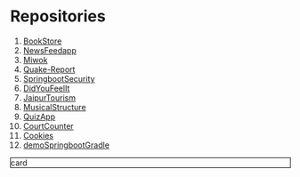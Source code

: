 # Repositories

<ol>
  <li><a href="https://github.com/arunkumartaneja/BookStore">BookStore</a></li>
  <li><a href="https://github.com/arunkumartaneja/NewsFeedapp">NewsFeedapp</a></li>
  <li><a href="https://github.com/arunkumartaneja/Miwok">Miwok</a></li>
  <li><a href="https://github.com/arunkumartaneja/Quake-Report">Quake-Report</a></li>
  <li><a href="https://github.com/arunkumartaneja/SpringbootSecurity">SpringbootSecurity</a></li>
  <li><a href="https://github.com/arunkumartaneja/DidYouFeelIt">DidYouFeelIt</a></li>
  <li><a href="https://github.com/arunkumartaneja/JaipurTourism">JaipurTourism</a></li>
  <li><a href="https://github.com/arunkumartaneja/MusicalStructure">MusicalStructure</a></li>
  <li><a href="https://github.com/arunkumartaneja/QuizApp">QuizApp</a></li>
  <li><a href="https://github.com/arunkumartaneja/CourtCounter">CourtCounter</a></li>
  <li><a href="https://github.com/arunkumartaneja/Cookies">Cookies</a></li>
  <li><a href="https://github.com/arunkumartaneja/demoSpringbootGradle">demoSpringbootGradle</a></li>
</ol> 

<div style="border: 1px solid black"> 
  card
  
  </div>
